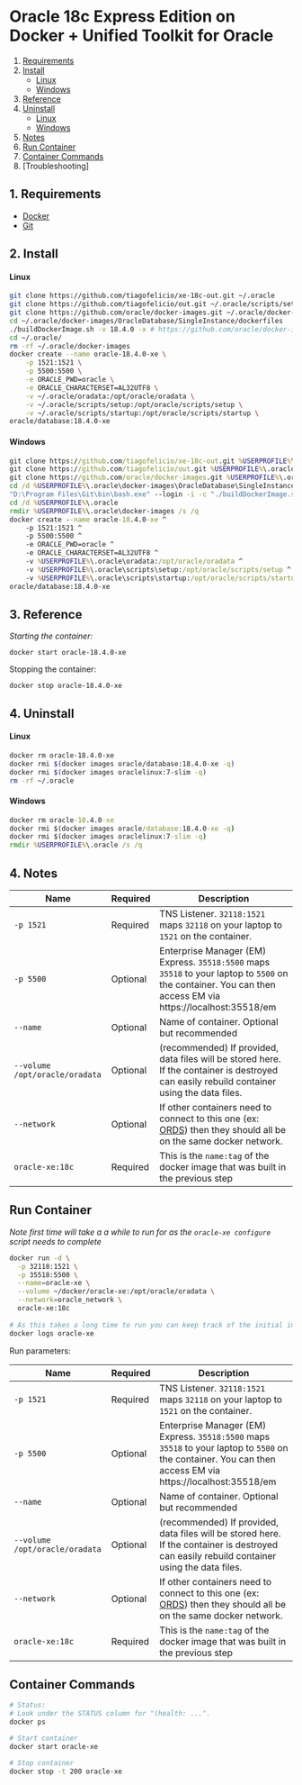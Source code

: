 # Oracle 18c Express Edition on Docker + Unified Toolkit for Oracle

<!-- TOC depthFrom:2 -->

1. [Requirements](#1-requirements)
1. [Install](#2-install)
    - [Linux](#linux)
    - [Windows](#windows)
1. [Reference](#3-reference)
1. [Uninstall](#4-uninstall)
    - [Linux](#linux-1)
    - [Windows](#windows-1)
1. [Notes](#4-notes)
1. [Run Container](#run-container)
1. [Container Commands](#container-commands)
1. [Troubleshooting]

<!-- /TOC -->

## 1. Requirements

- [Docker](https://www.docker.com/products/docker-desktop)
- [Git](https://git-scm.com/downloads)

## 2. Install

#### Linux

```bash
git clone https://github.com/tiagofelicio/xe-18c-out.git ~/.oracle
git clone https://github.com/tiagofelicio/out.git ~/.oracle/scripts/setup/out
git clone https://github.com/oracle/docker-images.git ~/.oracle/docker-images
cd ~/.oracle/docker-images/OracleDatabase/SingleInstance/dockerfiles
./buildDockerImage.sh -v 18.4.0 -x # https://github.com/oracle/docker-images/tree/master/OracleDatabase/SingleInstance
cd ~/.oracle/
rm -rf ~/.oracle/docker-images
docker create --name oracle-18.4.0-xe \
    -p 1521:1521 \
    -p 5500:5500 \
    -e ORACLE_PWD=oracle \
    -e ORACLE_CHARACTERSET=AL32UTF8 \
    -v ~/.oracle/oradata:/opt/oracle/oradata \
    -v ~/.oracle/scripts/setup:/opt/oracle/scripts/setup \
    -v ~/.oracle/scripts/startup:/opt/oracle/scripts/startup \
oracle/database:18.4.0-xe
```

#### Windows

```bat
git clone https://github.com/tiagofelicio/xe-18c-out.git %USERPROFILE%\.oracle
git clone https://github.com/tiagofelicio/out.git %USERPROFILE%\.oracle\scripts\setup\out
git clone https://github.com/oracle/docker-images.git %USERPROFILE%\.oracle\docker-images
cd /d %USERPROFILE%\.oracle\docker-images\OracleDatabase\SingleInstance\dockerfiles
"D:\Program Files\Git\bin\bash.exe" --login -i -c "./buildDockerImage.sh -v 18.4.0 -x" & :: https://github.com/oracle/docker-images/tree/master/OracleDatabase/SingleInstance
cd /d %USERPROFILE%\.oracle
rmdir %USERPROFILE%\.oracle\docker-images /s /q
docker create --name oracle-18.4.0-xe ^
    -p 1521:1521 ^
    -p 5500:5500 ^
    -e ORACLE_PWD=oracle ^
    -e ORACLE_CHARACTERSET=AL32UTF8 ^
    -v %USERPROFILE%\.oracle\oradata:/opt/oracle/oradata ^
    -v %USERPROFILE%\.oracle\scripts\setup:/opt/oracle/scripts/setup ^
    -v %USERPROFILE%\.oracle\scripts\startup:/opt/oracle/scripts/startup ^
oracle/database:18.4.0-xe
```

## 3. Reference

*Starting the container:*
```
docker start oracle-18.4.0-xe
```

Stopping the container:
```
docker stop oracle-18.4.0-xe
```

## 4. Uninstall

#### Linux

```bash
docker rm oracle-18.4.0-xe
docker rmi $(docker images oracle/database:18.4.0-xe -q)
docker rmi $(docker images oraclelinux:7-slim -q)
rm -rf ~/.oracle
```

#### Windows

```bat
docker rm oracle-18.4.0-xe
docker rmi $(docker images oracle/database:18.4.0-xe -q)
docker rmi $(docker images oraclelinux:7-slim -q)
rmdir %USERPROFILE%\.oracle /s /q
```

## 4. Notes

Name | Required | Description 
--- | --- | ---
`-p 1521`| Required | TNS Listener. `32118:1521` maps `32118` on your laptop to `1521` on the container.
`-p 5500`| Optional | Enterprise Manager (EM) Express. `35518:5500` maps `35518` to your laptop to `5500` on the container. You can then access EM via https://localhost:35518/em 
`--name` | Optional | Name of container. Optional but recommended
`--volume /opt/oracle/oradata` | Optional | (recommended) If provided, data files will be stored here. If the container is destroyed can easily rebuild container using the data files.
`--network` | Optional | If other containers need to connect to this one (ex: [ORDS](https://github.com/martindsouza/docker-ords)) then they should all be on the same docker network.
`oracle-xe:18c` | Required | This is the `name:tag` of the docker image that was built in the previous step

## Run Container

_Note first time will take a a while to run for as the `oracle-xe configure` script needs to complete_

```bash
docker run -d \
  -p 32118:1521 \
  -p 35518:5500 \
  --name=oracle-xe \
  --volume ~/docker/oracle-xe:/opt/oracle/oradata \
  --network=oracle_network \
  oracle-xe:18c
  
# As this takes a long time to run you can keep track of the initial installation by running:
docker logs oracle-xe
```

Run parameters:

Name | Required | Description 
--- | --- | ---
`-p 1521`| Required | TNS Listener. `32118:1521` maps `32118` on your laptop to `1521` on the container.
`-p 5500`| Optional | Enterprise Manager (EM) Express. `35518:5500` maps `35518` to your laptop to `5500` on the container. You can then access EM via https://localhost:35518/em 
`--name` | Optional | Name of container. Optional but recommended
`--volume /opt/oracle/oradata` | Optional | (recommended) If provided, data files will be stored here. If the container is destroyed can easily rebuild container using the data files.
`--network` | Optional | If other containers need to connect to this one (ex: [ORDS](https://github.com/martindsouza/docker-ords)) then they should all be on the same docker network.
`oracle-xe:18c` | Required | This is the `name:tag` of the docker image that was built in the previous step

## Container Commands

```bash
# Status:
# Look under the STATUS column for "(health: ...".
docker ps

# Start container
docker start oracle-xe

# Stop container
docker stop -t 200 oracle-xe
```

